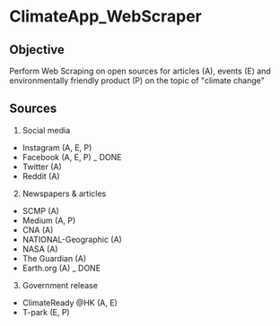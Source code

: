 # ClimateApp_WebScraper

## Objective
Perform Web Scraping on open sources for articles (A), events (E) and environmentally friendly product (P) on the topic of "climate change" 

## Sources

1. Social media
- Instagram (A, E, P)
- Facebook (A, E, P) _ DONE
- Twitter (A)
- Reddit (A)

2. Newspapers & articles
- SCMP (A)
- Medium (A, P)
- CNA (A)
- NATIONAL-Geographic (A)
- NASA (A)
- The Guardian (A)
- Earth.org (A) _ DONE

3. Government release
- ClimateReady @HK (A, E)
- T-park (E, P)



